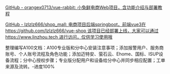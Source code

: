 [GitHub - orangex0713/vue-rabbit: 小兔鲜电商Web项目，含功能介绍与部署教程](https://github.com/orangex0713/vue-rabbit)

[GitHub - lzlzlz666/shop\_mall: 电商项目后端springboot，前端vue3在https://github.com/lzlzlz666/vue-shop 该项目已经部署上线，大家可以通过https://www.linzhou.tech 进行访问，仅供学习使用哦](https://github.com/lzlzlz666/shop_mall)



整理编写A100文档：A100专业版和分中心安装注意事项；添加报警用户、服务商账号、个人账号流程及角色功能；添加迈特安、萤石云、Ehome、国标、ISUP设备流程；分中心授权步骤；专业版分配用户和设备给分中心并同步相应配置；工单来源及流转。-进度100%